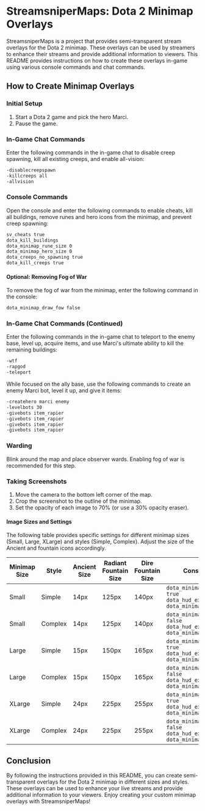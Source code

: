 # StreamsniperMaps: Dota 2 Minimap Overlays

StreamsniperMaps is a project that provides semi-transparent stream overlays for the Dota 2 minimap. These overlays can be used by streamers to enhance their streams and provide additional information to viewers. This README provides instructions on how to create these overlays in-game using various console commands and chat commands.

## How to Create Minimap Overlays

### Initial Setup

1. Start a Dota 2 game and pick the hero Marci.
2. Pause the game.

### In-Game Chat Commands

Enter the following commands in the in-game chat to disable creep spawning, kill all existing creeps, and enable all-vision:

```sh
-disablecreepspawn
-killcreeps all
-allvision
```

### Console Commands

Open the console and enter the following commands to enable cheats, kill all buildings, remove runes and hero icons from the minimap, and prevent creep spawning:

```sh
sv_cheats true
dota_kill_buildings
dota_minimap_rune_size 0
dota_minimap_hero_size 0
dota_creeps_no_spawning true
dota_kill_creeps true
```

#### Optional: Removing Fog of War

To remove the fog of war from the minimap, enter the following command in the console:

```sh
dota_minimap_draw_fow false
```

### In-Game Chat Commands (Continued)

Enter the following commands in the in-game chat to teleport to the enemy base, level up, acquire items, and use Marci's ultimate ability to kill the remaining buildings:

```sh
-wtf
-rapgod
-teleport
```

While focused on the ally base, use the following commands to create an enemy Marci bot, level it up, and give it items:

```sh
-createhero marci enemy
-levelbots 30
-givebots item_rapier
-givebots item_rapier
-givebots item_rapier
-givebots item_rapier
```

### Warding

Blink around the map and place observer wards. Enabling fog of war is recommended for this step.

### Taking Screenshots

1. Move the camera to the bottom left corner of the map.
2. Crop the screenshot to the outline of the minimap.
3. Set the opacity of each image to 70% (or use a 30% opacity eraser).

#### Image Sizes and Settings

The following table provides specific settings for different minimap sizes (Small, Large, XLarge) and styles (Simple, Complex). Adjust the size of the Ancient and fountain icons accordingly.

| Minimap Size | Style   | Ancient Size | Radiant Fountain Size | Dire Fountain Size | Console Commands |
|--------------|---------|--------------|-----------------------|--------------------|------------------|
| Small        | Simple  | 14px         | 125px                 | 140px              | `dota_minimap_simple_background true`<br>`dota_hud_extra_large_minimap 0`<br>`dota_minimap_draw_fow true` |
| Small        | Complex | 14px         | 125px                 | 140px              | `dota_minimap_simple_background false`<br>`dota_hud_extra_large_minimap 0`<br>`dota_minimap_draw_fow true` |
| Large        | Simple  | 15px         | 150px                 | 165px              | `dota_minimap_simple_background true`<br>`dota_hud_extra_large_minimap 1`<br>`dota_minimap_draw_fow true` |
| Large        | Complex | 15px         | 150px                 | 165px              | `dota_minimap_simple_background false`<br>`dota_hud_extra_large_minimap 1`<br>`dota_minimap_draw_fow true` |
| XLarge       | Simple  | 24px         | 225px                 | 255px              | `dota_minimap_simple_background true`<br>`dota_hud_extra_large_minimap 2`<br>`dota_minimap_draw_fow true` |
| XLarge       | Complex | 24px         | 225px                 | 255px              | `dota_minimap_simple_background false`<br>`dota_hud_extra_large_minimap 2`<br>`dota_minimap_draw_fow true` |

## Conclusion

By following the instructions provided in this README, you can create semi-transparent overlays for the Dota 2 minimap in different sizes and styles. These overlays can be used to enhance your live streams and provide additional information to your viewers. Enjoy creating your custom minimap overlays with StreamsniperMaps!
